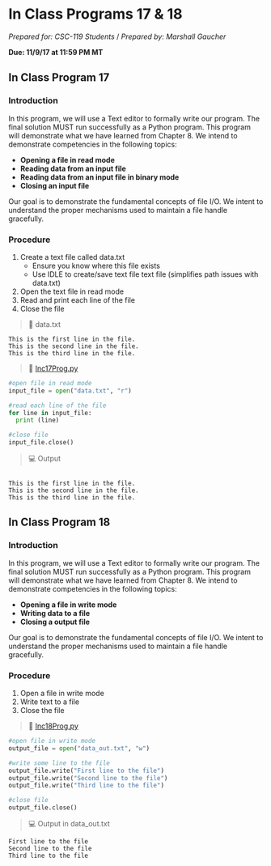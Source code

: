 # In Class Programs 17 & 18
_Prepared for: CSC-119 Students_ /
_Prepared by: Marshall Gaucher_

**Due: 11/9/17 at 11:59 PM MT**

## In Class Program 17 
### Introduction
In this program, we will use a Text editor to formally write our program. The final solution MUST run successfully as a Python program. This program will demonstrate what we have learned from Chapter 8. We intend to demonstrate competencies in the following topics:

* **Opening a file in read mode**
* **Reading data from an input file**
* **Reading data from an input file in binary mode**
* **Closing an input file**

Our goal is to demonstrate the fundamental concepts of file I/O. We intent to understand the proper mechanisms used to maintain a file handle gracefully.

### Procedure
1. Create a text file called data.txt
   - Ensure you know where this file exists
   - Use IDLE to create/save text file text file (simplifies path issues with data.txt)
2. Open the text file in read mode
3. Read and print each line of the file
4. Close the file

> :memo: data.txt
```
This is the first line in the file.
This is the second line in the file.
This is the third line in the file.
```

> :page_facing_up: [Inc17Prog.py](https://github.com/m-gaucher/ACC_Dev/blob/master/CSC-119/docs/In-Class%20Programs%2017%20-%2018/IncProg17.py)
```python
#open file in read mode 
input_file = open("data.txt", "r") 

#read each line of the file 
for line in input_file: 
  print (line) 

#close file 
input_file.close()

```
> :computer: Output

```

This is the first line in the file.
This is the second line in the file.
This is the third line in the file.

```

## In Class Program 18
### Introduction
In this program, we will use a Text editor to formally write our program. The final solution MUST run successfully as a Python program. This program will demonstrate what we have learned from Chapter 8. We intend to demonstrate competencies in the following topics:

* **Opening a file in write mode**
* **Writing data to a file**
* **Closing a output file**

Our goal is to demonstrate the fundamental concepts of file I/O. We intent to understand the proper mechanisms used to maintain a file handle gracefully.

### Procedure
1. Open a file in write mode
2. Write text to a file
3. Close the file

> :page_facing_up: [Inc18Prog.py](https://github.com/m-gaucher/ACC_Dev/blob/master/CSC-119/docs/In-Class%20Programs%2017%20-%2018/IncProg18.py)

```python
#open file in write mode 
output_file = open("data_out.txt", "w") 

#write some line to the file 
output_file.write("First line to the file") 
output_file.write("Second line to the file") 
output_file.write("Third line to the file") 

#close file 
output_file.close()
```

> :computer: Output in data_out.txt

```
First line to the file
Second line to the file
Third line to the file
```
